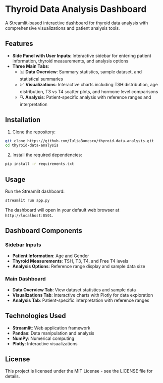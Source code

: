 # Thyroid Data Analysis Dashboard

A Streamlit-based interactive dashboard for thyroid data analysis with comprehensive visualizations and patient analysis tools.

## Features

- **Side Panel with User Inputs**: Interactive sidebar for entering patient information, thyroid measurements, and analysis options
- **Three Main Tabs**:
  - 📊 **Data Overview**: Summary statistics, sample dataset, and statistical summaries
  - 📈 **Visualizations**: Interactive charts including TSH distribution, age distribution, T3 vs T4 scatter plots, and hormone level comparisons
  - 🔍 **Analysis**: Patient-specific analysis with reference ranges and interpretation

## Installation

1. Clone the repository:
```bash
git clone https://github.com/IuliaBunescu/thyroid-data-analysis.git
cd thyroid-data-analysis
```

2. Install the required dependencies:
```bash
pip install -r requirements.txt
```

## Usage

Run the Streamlit dashboard:
```bash
streamlit run app.py
```

The dashboard will open in your default web browser at `http://localhost:8501`.

## Dashboard Components

### Sidebar Inputs
- **Patient Information**: Age and Gender
- **Thyroid Measurements**: TSH, T3, T4, and Free T4 levels
- **Analysis Options**: Reference range display and sample data size

### Main Dashboard
- **Data Overview Tab**: View dataset statistics and sample data
- **Visualizations Tab**: Interactive charts with Plotly for data exploration
- **Analysis Tab**: Patient-specific interpretation with reference ranges

## Technologies Used

- **Streamlit**: Web application framework
- **Pandas**: Data manipulation and analysis
- **NumPy**: Numerical computing
- **Plotly**: Interactive visualizations

## License

This project is licensed under the MIT License - see the LICENSE file for details.